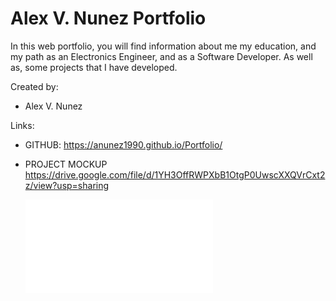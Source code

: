 # Alex V. Nunez Portfolio
In this web portfolio, you will find information about me my education, and my path as an Electronics Engineer, and as a Software Developer. 
As well as, some projects that I have developed.

Created by:
* Alex V. Nunez

Links:
* GITHUB:
  https://anunez1990.github.io/Portfolio/
* PROJECT  MOCKUP
  https://drive.google.com/file/d/1YH3OffRWPXbB1OtgP0UwscXXQVrCxt2z/view?usp=sharing

     ![pdf](pictures/Portfolio.pdf)
